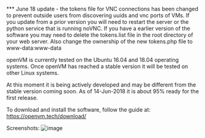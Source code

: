 *** June 18 update - the tokens file for VNC connections has been changed to prevent outside users from discovering uuids and vnc ports of VMs. If you update from a prior version you will need to restart the server or the python service that is running noVNC. If you have a earlier version of the software you may need to delete the tokens.list file in the root directory of your web server. Also change the ownership of the new tokens.php file to www-data:www-data



openVM is currently tested on the Ubuntu 16.04 and 18.04 operating systems. Once openVM has reached a stable version it will be tested on other Linux systems.

At this moment it is being actively developed and may be different from the stable version coming soon. As of 14-Jun-2018 it is about 95% ready for the first release.

To download and install the software, follow the guide at: https://openvm.tech/download/

Screenshots:
![image](https://openvm.tech/wp-content/uploads/2018/07/Screen-Shot-2018-07-02-at-6.17.22-PM.png)
